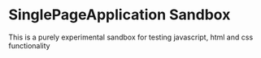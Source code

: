 # SinglePageApplication Sandbox

This is a purely experimental sandbox for testing javascript, html and css functionality
